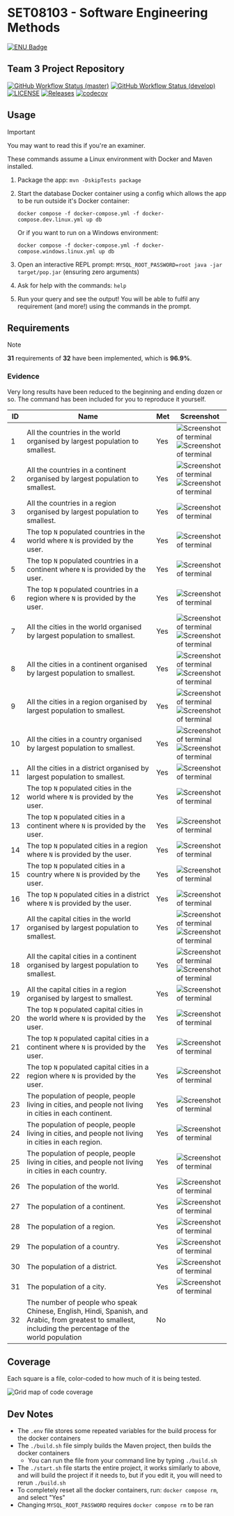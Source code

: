 # SET08103 - Software Engineering Methods

[![ENU Badge](https://img.shields.io/badge/Edinburgh%20Napier%20University-CC002A)](https://www.napier.ac.uk/)

## Team 3 Project Repository

[![GitHub Workflow Status (master)](https://img.shields.io/github/actions/workflow/status/2004seraph/SET08103/docker-image.yml?branch=master&label=master)](https://github.com/2004seraph/SET08103/actions?query=branch%3Amaster)
[![GitHub Workflow Status (develop)](https://img.shields.io/github/actions/workflow/status/2004seraph/SET08103/docker-image.yml?branch=develop&label=develop)](https://github.com/2004seraph/SET08103/actions?query=branch%3Adevelop)
[![LICENSE](https://img.shields.io/github/license/2004seraph/SET08103.svg?style=flat-square)](https://github.com/2004seraph/SET08103/blob/master/LICENSE)
[![Releases](https://img.shields.io/github/release/2004seraph/SET08103/all.svg?style=flat-square)](https://github.com/2004seraph/SET08103/releases)
[![codecov](https://codecov.io/gh/2004seraph/SET08103/branch/master/graph/badge.svg?token=EDH24ELB68)](https://codecov.io/gh/2004seraph/SET08103)

## Usage

> [!IMPORTANT]
> You may want to read this if you're an examiner.

These commands assume a Linux environment with Docker and Maven installed.

1. Package the app: `mvn -DskipTests package`
2. Start the database Docker container using a config which allows the app to be run outside it's Docker container: 

   `docker compose -f docker-compose.yml -f docker-compose.dev.linux.yml up db`

    Or if you want to run on a Windows environment:    

   `docker compose -f docker-compose.yml -f docker-compose.windows.linux.yml up db`
3. Open an interactive REPL prompt: `MYSQL_ROOT_PASSWORD=root java -jar target/pop.jar` (ensuring zero arguments)
4. Ask for help with the commands: `help`
5. Run your query and see the output! You will be able to fulfil any requirement (and more!) using the commands in the prompt.

## Requirements

> [!NOTE]
> **31** requirements of **32** have been implemented, which is **96.9%**.

### Evidence

Very long results have been reduced to the beginning and ending dozen or so. The command has been included for you to reproduce it yourself.

| ID | Name                                                                                                                                                     | Met | Screenshot                                                                                                                  |
|----|----------------------------------------------------------------------------------------------------------------------------------------------------------|-----|-----------------------------------------------------------------------------------------------------------------------------|
| 1  | All the countries in the world organised by largest population to smallest.                                                                              | Yes | ![Screenshot of terminal](./doc/demo/requirements/1.1.png)<br/>![Screenshot of terminal](./doc/demo/requirements/1.2.png)   |
| 2  | All the countries in a continent organised by largest population to smallest.                                                                            | Yes | ![Screenshot of terminal](./doc/demo/requirements/2.1.png)<br/>![Screenshot of terminal](./doc/demo/requirements/2.2.png)   |
| 3  | All the countries in a region organised by largest population to smallest.                                                                               | Yes | ![Screenshot of terminal](./doc/demo/requirements/3.png)                                                                    |
| 4  | The top `N` populated countries in the world where `N` is provided by the user.                                                                          | Yes | ![Screenshot of terminal](./doc/demo/requirements/4.png)                                                                    |
| 5  | The top `N` populated countries in a continent where `N` is provided by the user.                                                                        | Yes | ![Screenshot of terminal](./doc/demo/requirements/5.png)                                                                    |
| 6  | The top `N` populated countries in a region where `N` is provided by the user.                                                                           | Yes | ![Screenshot of terminal](./doc/demo/requirements/6.png)                                                                    |
| 7  | All the cities in the world organised by largest population to smallest.                                                                                 | Yes | ![Screenshot of terminal](./doc/demo/requirements/7.1.png)<br/>![Screenshot of terminal](./doc/demo/requirements/7.2.png)   |
| 8  | All the cities in a continent organised by largest population to smallest.                                                                               | Yes | ![Screenshot of terminal](./doc/demo/requirements/8.1.png)<br/>![Screenshot of terminal](./doc/demo/requirements/8.2.png)   |
| 9  | All the cities in a region organised by largest population to smallest.                                                                                  | Yes | ![Screenshot of terminal](./doc/demo/requirements/9.1.png)<br/>![Screenshot of terminal](./doc/demo/requirements/9.2.png)   |
| 10 | All the cities in a country organised by largest population to smallest.                                                                                 | Yes | ![Screenshot of terminal](./doc/demo/requirements/10.1.png)<br/>![Screenshot of terminal](./doc/demo/requirements/10.2.png) |
| 11 | All the cities in a district organised by largest population to smallest.                                                                                | Yes | ![Screenshot of terminal](./doc/demo/requirements/11.png)                                                                   |
| 12 | The top `N` populated cities in the world where `N` is provided by the user.                                                                             | Yes | ![Screenshot of terminal](./doc/demo/requirements/12.png)                                                                   |
| 13 | The top `N` populated cities in a continent where `N` is provided by the user.                                                                           | Yes | ![Screenshot of terminal](./doc/demo/requirements/13.png)                                                                   |
| 14 | The top `N` populated cities in a region where `N` is provided by the user.                                                                              | Yes | ![Screenshot of terminal](./doc/demo/requirements/14.png)                                                                   |
| 15 | The top `N` populated cities in a country where `N` is provided by the user.                                                                             | Yes | ![Screenshot of terminal](./doc/demo/requirements/15.png)                                                                   |
| 16 | The top `N` populated cities in a district where `N` is provided by the user.                                                                            | Yes | ![Screenshot of terminal](./doc/demo/requirements/16.png)                                                                   |
| 17 | All the capital cities in the world organised by largest population to smallest.                                                                         | Yes | ![Screenshot of terminal](./doc/demo/requirements/17.1.png)<br/>![Screenshot of terminal](./doc/demo/requirements/17.2.png) |
| 18 | All the capital cities in a continent organised by largest population to smallest.                                                                       | Yes | ![Screenshot of terminal](./doc/demo/requirements/18.1.png)<br/>![Screenshot of terminal](./doc/demo/requirements/18.2.png) |
| 19 | All the capital cities in a region organised by largest to smallest.                                                                                     | Yes | ![Screenshot of terminal](./doc/demo/requirements/19.png)                                                                   |
| 20 | The top `N` populated capital cities in the world  where `N` is provided by the user.                                                                    | Yes | ![Screenshot of terminal](./doc/demo/requirements/1.1.png)                                                                  |
| 21 | The top `N` populated capital cities in a continent where `N` is provided by the user.                                                                   | Yes | ![Screenshot of terminal](./doc/demo/requirements/1.1.png)                                                                  |
| 22 | The top `N` populated capital cities in a region where `N` is provided by the user.                                                                      | Yes | ![Screenshot of terminal](./doc/demo/requirements/1.1.png)                                                                  |
| 23 | The population of people, people living in cities, and people not living in cities in each continent.                                                    | Yes | ![Screenshot of terminal](./doc/demo/requirements/1.1.png)                                                                  |
| 24 | The population of people, people living in cities, and people not living in cities in each region.                                                       | Yes | ![Screenshot of terminal](./doc/demo/requirements/1.1.png)                                                                  |
| 25 | The population of people, people living in cities, and people not living in cities in each country.                                                      | Yes | ![Screenshot of terminal](./doc/demo/requirements/1.1.png)                                                                  |
| 26 | The population of the world.                                                                                                                             | Yes | ![Screenshot of terminal](./doc/demo/requirements/1.1.png)                                                                  |
| 27 | The population of a continent.                                                                                                                           | Yes | ![Screenshot of terminal](./doc/demo/requirements/1.1.png)                                                                  |
| 28 | The population of a region.                                                                                                                              | Yes | ![Screenshot of terminal](./doc/demo/requirements/1.1.png)                                                                  |
| 29 | The population of a country.                                                                                                                             | Yes | ![Screenshot of terminal](./doc/demo/requirements/1.1.png)                                                                  |
| 30 | The population of a district.                                                                                                                            | Yes | ![Screenshot of terminal](./doc/demo/requirements/1.1.png)                                                                  |
| 31 | The population of a city.                                                                                                                                | Yes | ![Screenshot of terminal](./doc/demo/requirements/1.1.png)                                                                  |
| 32 | The number of people who speak Chinese, English, Hindi, Spanish, and Arabic, from greatest to smallest, including the percentage of the world population | No  |                                                                                                                             |

## Coverage

Each square is a file, color-coded to how much of it is being tested.

![Grid map of code coverage](https://codecov.io/gh/2004seraph/SET08103/graphs/tree.svg?token=EDH24ELB68)

## Dev Notes

- The `.env` file stores some repeated variables for the build process for the docker containers
- The `./build.sh` file simply builds the Maven project, then builds the docker containers
  - You can run the file from your command line by typing `./build.sh`
- The `./start.sh` file starts the entire project, it works similarly to above, and will build the project if it needs
to, but if you edit it, you will need to rerun `./build.sh`
- To completely reset all the docker containers, run: `docker compose rm`, and select "Yes"
- Changing `MYSQL_ROOT_PASSWORD` requires `docker compose rm` to be ran